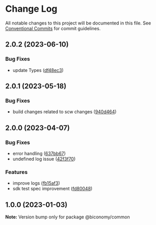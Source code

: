 # Change Log

All notable changes to this project will be documented in this file.
See [Conventional Commits](https://conventionalcommits.org) for commit guidelines.

## 2.0.2 (2023-06-10)


### Bug Fixes

* update Types ([df48ec3](https://github.com/bcnmy/biconomy-client-sdk/commit/df48ec3c04cf44a8f64eb302217655076c6304a4))


## 2.0.1 (2023-05-18)


### Bug Fixes

* build changes related to scw changes ([940d464](https://github.com/bcnmy/biconomy-client-sdk/commit/940d464ee2693cb6478d785564a141441e8e3676))




## 2.0.0 (2023-04-07)


### Bug Fixes

* error handling ([637bb67](https://github.com/bcnmy/biconomy-client-sdk/commit/637bb67b9390e39b4571374108bc70447a531963))
* undefined log issue ([42f3f70](https://github.com/bcnmy/biconomy-client-sdk/commit/42f3f7040c96ff5ac57459224b09a25f95d2cd8c))


### Features

* improve logs ([fb15af3](https://github.com/bcnmy/biconomy-client-sdk/commit/fb15af3af48ccf50101fedd7f9bb44ee97c747c4))
* sdk test spec improvement ([fd80048](https://github.com/bcnmy/biconomy-client-sdk/commit/fd80048db7a60d34412dcb00f6dd8bb202f41ad3))





## 1.0.0 (2023-01-03)

**Note:** Version bump only for package @biconomy/common
